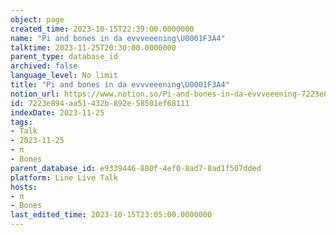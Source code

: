 ```yaml
---
object: page
created_time: 2023-10-15T22:39:00.0000000
name: "Pi and bones in da evvveeening\U0001F3A4"
talktime: 2023-11-25T20:30:00.0000000
parent_type: database_id
archived: false
language_level: No limit
title: "Pi and bones in da evvveeening\U0001F3A4"
notion_url: https://www.notion.so/Pi-and-bones-in-da-evvveeening-7223e894aa51432b892e58501ef68111
id: 7223e894-aa51-432b-892e-58501ef68111
indexDate: 2023-11-25
tags:
- Talk
- 2023-11-25
- π
- Bones
parent_database_id: e9339446-880f-4ef0-8ad7-8ad1f507dded
platform: Line Live Talk
hosts:
- π
- Bones
last_edited_time: 2023-10-15T23:05:00.0000000
---
```



   
   
   
   

   
























